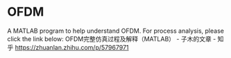 # OFDM
A MATLAB program to help understand OFDM.
For process analysis, please click the link below:
OFDM完整仿真过程及解释（MATLAB） - 子木的文章 - 知乎
https://zhuanlan.zhihu.com/p/57967971

